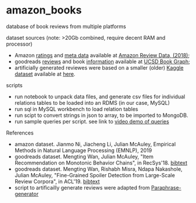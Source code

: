 # amazon_books
database of book reviews from multiple platforms

dataset sources (note: >20Gb combined, require decent RAM and processor)
- Amazon [ratings](https://jmcauley.ucsd.edu/data/amazon_v2/categoryFilesSmall/Books_5.json.gz) and [meta data](https://forms.gle/UEkkJs69e7Z5A5Ps9) available at [Amazon Review Data, (2018)](https://nijianmo.github.io/amazon/index.html);
- goodreads [reviews](https://drive.google.com/uc?id=1pQnXa7DWLdeUpvUFsKusYzwbA5CAAZx7) and book [information](https://drive.google.com/uc?id=1LXpK1UfqtP89H1tYy0pBGHjYk8IhigUK) available at [UCSD Book Graph](https://sites.google.com/eng.ucsd.edu/ucsdbookgraph/home);
- artificially generated reviewes were based on a smaller (older) [Kaggle](https://www.kaggle.com/datasets/mohamedbakhet/amazon-books-reviews) [dataset](https://www.kaggle.com/datasets/mohamedbakhet/amazon-books-reviews/download?datasetVersionNumber=1) available at [here](https://drive.google.com/file/d/1stjQF2rrGWtqjClWZdzMNEIVE3s_wCIk/view?usp=drive_link). 

scripts
- run notebook to unpack data files, and generate csv files for individual relations tables to be loaded into an RDMS (in our case, MySQL)
- run sql in MySQL workbench to load relation tables
- run scipt to convert strings in json to array, to be imported to MongoDB.
- run sample queries per script. see link to [video demo of queries](https://drive.google.com/drive/folders/12ji0QyLGWv9pNM24RzIrL_OY-6UdUQEY?usp=sharing) 

References<br>
- amazon dataset. Jianmo Ni, Jiacheng Li, Julian McAuley, Empirical Methods in Natural Language Processing (EMNLP), 2019
- goodreads dataset. Mengting Wan, Julian McAuley, "Item Recommendation on Monotonic Behavior Chains", in RecSys'18. [bibtext](https://dblp.uni-trier.de/rec/bibtex/conf/recsys/WanM18)
- goodreads dataset. Mengting Wan, Rishabh Misra, Ndapa Nakashole, Julian McAuley, "Fine-Grained Spoiler Detection from Large-Scale Review Corpora", in ACL'19. [bibtext](https://dblp.uni-trier.de/rec/bibtex/conf/acl/WanMNM19)
- script to artificailly generate reviews were adapted from [Paraphrase-generator](https://github.com/Vamsi995/Paraphrase-Generator#)
